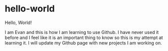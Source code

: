 # hello-world
Hello, World!

I am Evan and this is how I am learning to use Github.  I have never used it before and I feel like it is an important thing to know so this is my attempt at learning it.  I will update my Github page with new projects I am working on.
